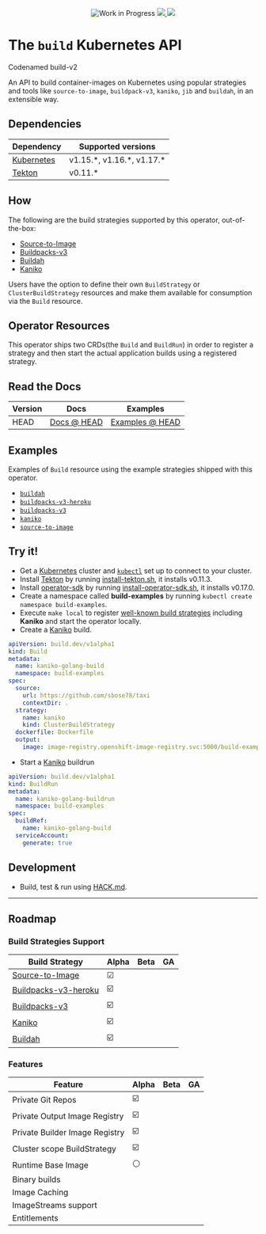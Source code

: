 <p align="center">
    <img alt="Work in Progress" src="https://img.shields.io/badge/Status-Work%20in%20Progress-informational">
    <a alt="GoReport" href="https://goreportcard.com/report/github.com/redhat-developer/build">
        <img src="https://goreportcard.com/badge/github.com/redhat-developer/build">
    </a>
    <a alt="Travis-CI Status" href="https://travis-ci.com/redhat-developer/build">
        <img src="https://travis-ci.com/redhat-developer/build.svg?branch=master">
    </a>
</p>

# The `build` Kubernetes API

Codenamed build-v2

An API to build container-images on Kubernetes using popular strategies and tools like `source-to-image`, `buildpack-v3`, `kaniko`, `jib` and `buildah`, in an extensible way.

## Dependencies

| Dependency                                | Supported versions           |
| ----------------------------------------- | ---------------------------- |
| [Kubernetes](https://kubernetes.io/)      | v1.15.\*, v1.16.\*, v1.17.\* |
| [Tekton](https://cloud.google.com/tekton) | v0.11.\*                     |

## How

The following are the build strategies supported by this operator, out-of-the-box:

* [Source-to-Image](docs/buildstrategies.md#source-to-image)
* [Buildpacks-v3](docs/buildstrategies.md#buildpacks-v3)
* [Buildah](docs/buildstrategies.md#buildah)
* [Kaniko](docs/buildstrategies.md#kaniko)

Users have the option to define their own `BuildStrategy` or `ClusterBuildStrategy` resources and make them available for consumption via the `Build` resource.

## Operator Resources

This operator ships two CRDs(the `Build` and `BuildRun`) in order to register a strategy and then start the actual application builds using a registered strategy.

## Read the Docs

| Version | Docs                           | Examples                    |
| ------- | ------------------------------ | --------------------------- |
| HEAD    | [Docs @ HEAD](/docs/README.md) | [Examples @ HEAD](/samples) |

## Examples

Examples of `Build` resource using the example strategies shipped with this operator.

* [`buildah`](samples/build/build_buildah_cr.yaml)
* [`buildpacks-v3-heroku`](samples/build/build_buildpacks-v3-heroku_cr.yaml)
* [`buildpacks-v3`](samples/build/build_buildpacks-v3_cr.yaml)
* [`kaniko`](samples/build/build_kaniko_cr.yaml)
* [`source-to-image`](samples/build/build_source-to-image_cr.yaml)

## Try it!

* Get a [Kubernetes](https://kubernetes.io/) cluster and [`kubectl`](https://kubernetes.io/docs/reference/kubectl/overview/) set up to connect to your cluster.
* Install [Tekton](https://cloud.google.com/tekton) by running [install-tekton.sh](hack/install-tekton.sh), it installs v0.11.3.
* Install [operator-sdk][operatorsdk] by running [install-operator-sdk.sh](hack/install-operator-sdk.sh), it installs v0.17.0.
* Create a namespace called **build-examples** by running `kubectl create namespace build-examples`.
* Execute `make local` to register [well-known build strategies](samples/buildstrategy) including **Kaniko** and start the operator locally.
* Create a [Kaniko](samples/build/build_kaniko_cr.yaml) build.

```yaml
apiVersion: build.dev/v1alpha1
kind: Build
metadata:
  name: kaniko-golang-build
  namespace: build-examples
spec:
  source:
    url: https://github.com/sbose78/taxi
    contextDir: .
  strategy:
    name: kaniko
    kind: ClusterBuildStrategy
  dockerfile: Dockerfile
  output:
    image: image-registry.openshift-image-registry.svc:5000/build-examples/taxi-app
```

* Start a [Kaniko](samples/buildrun/buildrun_kaniko_cr.yaml) buildrun

```yaml
apiVersion: build.dev/v1alpha1
kind: BuildRun
metadata:
  name: kaniko-golang-buildrun
  namespace: build-examples
spec:
  buildRef:
    name: kaniko-golang-build
  serviceAccount:
    generate: true
```

## Development

* Build, test & run using [HACK.md](HACK.md).

----

## Roadmap

### Build Strategies Support

| Build Strategy                                                                                  | Alpha | Beta | GA |
| ----------------------------------------------------------------------------------------------- | ----- | ---- | -- |
| [Source-to-Image](samples/buildstrategy/source-to-image/buildstrategy_source-to-image_cr.yaml)  | ☑     |      |    |
| [Buildpacks-v3-heroku](samples/buildstrategy/buildstrategy_buildpacks-v3-heroku_cr.yaml)        | ☑️     |      |    |
| [Buildpacks-v3](samples/buildstrategy/buildpacks-v3/buildstrategy_buildpacks-v3_cr.yaml)        | ☑️     |      |    |
| [Kaniko](samples/buildstrategy/kaniko/buildstrategy_kaniko_cr.yaml)                             | ☑️     |      |    |
| [Buildah](samples/buildstrategy/buildah/buildstrategy_buildah_cr.yaml)                          | ☑️     |      |    |

### Features

| Feature               | Alpha | Beta | GA |
| --------------------- | ----- | ---- | -- |
| Private Git Repos     | ☑️     |      |    |
| Private Output Image Registry     | ☑️     |      |    |
| Private Builder Image Registry     | ☑️     |      |    |
| Cluster scope BuildStrategy     | ☑️     |      |    |
| Runtime Base Image    | ⚪️    |      |    |
| Binary builds         |       |      |    |
| Image Caching         |       |      |    |
| ImageStreams support  |       |      |    |
| Entitlements          |       |      |    |

[corev1container]: https://github.com/kubernetes/api/blob/v0.17.3/core/v1/types.go#L2106
[pipelinesoperator]: https://www.openshift.com/learn/topics/pipelines
[operatorsdk]: https://github.com/operator-framework/operator-sdk
